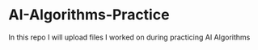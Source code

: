 # AI-Algorithms-Practice
In this repo I will upload files I worked on during practicing AI Algorithms 
